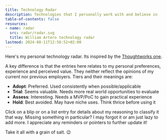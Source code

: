 ```yaml
---
title: Technology Radar
description: Technologies that I personally work with and believe in
table-of-contents: false
resources:
- name: radar
  src: radar/radar.svg
  title: William Artero technology radar
lastmod: 2024-08-11T12:58:52+02:00
---
```


Here's my personal technology radar. Its inspired by the [Thoughtworks one](https://www.thoughtworks.com/radar).

A key difference is that the entries here relates to my personal preferences,
experience and perceived value. They neither reflect the opinions of my current
nor previous employers. Tiers and their meanings are:

- **Adopt**: Preferred. Used consistently when possible/applicable
- **Trial**: Seems valuable. Needs more real world opportunities to evaluate
- **Assess**: Interesting. Needs a MVP/PoC to gain practical experience
- **Hold**: Best avoided. May have niche uses. Think thrice before using it

Click on a blip or on a list entry for details about my reasoning to classify
it that way. Missing something in particular? I may forgot it or am just lazy
to add more. I appreciate any reminders or pointers to further update it!

Take it all with a grain of salt. 😉
